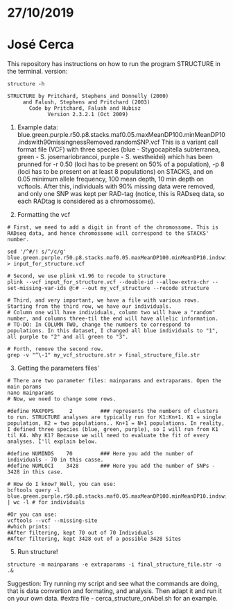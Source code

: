 # 27/10/2019
# José Cerca

This repository has instructions on how to run the program STRUCTURE in the terminal.
version:

```
structure -h

STRUCTURE by Pritchard, Stephens and Donnelly (2000)
     and Falush, Stephens and Pritchard (2003)
       Code by Pritchard, Falush and Hubisz
             Version 2.3.2.1 (Oct 2009)
```

1. Example data:
blue.green.purple.r50.p8.stacks.maf0.05.maxMeanDP100.minMeanDP10.indswith90missingnessRemoved.randomSNP.vcf
This is a variant call format file (VCF) with three species (blue - Stygocapitella subterranea, green - S. josemariobrancoi, purple - S. westheidei) which has been prunned for -r 0.50 (loci has to be present on 50% of a population), -p 8 (loci has to be present on at least 8 populations) on STACKS, and on 0.05 minimum allele frequency, 100 mean depth, 10 min depth on vcftools. After this, individuals with 90% missing data were removed, and only one SNP was kept per RAD-tag (notice, this is RADseq data, so each RADtag is considered as a chromossome).

2. Formatting the vcf
```
# First, we need to add a digit in front of the chromossome. This is RADseq data, and hence chromossome will correspond to the STACKS' number.

sed '/^#/! s/^/c/g' blue.green.purple.r50.p8.stacks.maf0.05.maxMeanDP100.minMeanDP10.indswith90missingnessRemoved.randomSNP.vcf > input_for_structure.vcf

# Second, we use plink v1.96 to recode to structure
plink --vcf input_for_structure.vcf --double-id --allow-extra-chr --set-missing-var-ids @:# --out my_vcf_structure --recode structure

# Third, and very important, we have a file with various rows. Starting from the third row, we have our individuals.
# Column one will have individuals, column two will have a "random" number, and columns three-til the end will have allelic information.
# TO-DO: In COLUMN TWO, change the numbers to correspond to populations. In this dataset, I changed all blue individuals to "1", all purple to "2" and all green to "3".

# Forth, remove the second row.
grep -v "^\-1" my_vcf_structure.str > final_structure_file.str
```

3. Getting the parameters files' 
```
# There are two parameter files: mainparams and extraparams. Open the main params
nano mainparams
# Now, we need to change some rows.

#define MAXPOPS     2         ### represents the numbers of clusters to run. STRUCTURE analyses are typically run for K1:Kn+1. K1 = single population, K2 = two populations.. Kn+1 = N+1 populations. In reality, I defined three species (blue, green, purple), so I will run from K1 til K4. Why K1? Because we will need to evaluate the fit of every analyses. I'll explain below.

#define NUMINDS    70         ### Here you add the number of individuals - 70 in this casse.
#define NUMLOCI    3428       ### Here you add the number of SNPs - 3428 in this case.

# How do I know? Well, you can use:
bcftools query -l blue.green.purple.r50.p8.stacks.maf0.05.maxMeanDP100.minMeanDP10.indswith90missingnessRemoved.randomSNP.vcf | wc -l # for individuals

#Or you can use:
vcftools --vcf --missing-site
#which prints:
#After filtering, kept 70 out of 70 Individuals
#After filtering, kept 3428 out of a possible 3428 Sites
```

5. Run structure!
```
structure -m mainparams -e extraparams -i final_structure_file.str -o .&
```

Suggestion:
Try running my script and see what the commands are doing, that is data convertion and formating, and analysis. 
Then adapt it and run it on your own data.
#extra file - cerca_structure_onAbel.sh for an example.
